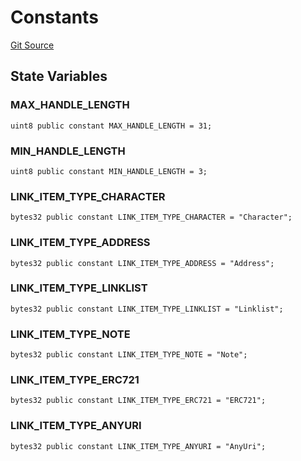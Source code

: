# Constants
[Git Source](https://github.com/Crossbell-Box/Crossbell-Contracts/blob/301046e95eacfa631ca751822adb220cbb30103a/contracts/libraries/Constants.sol)


## State Variables
### MAX_HANDLE_LENGTH

```solidity
uint8 public constant MAX_HANDLE_LENGTH = 31;
```


### MIN_HANDLE_LENGTH

```solidity
uint8 public constant MIN_HANDLE_LENGTH = 3;
```


### LINK_ITEM_TYPE_CHARACTER

```solidity
bytes32 public constant LINK_ITEM_TYPE_CHARACTER = "Character";
```


### LINK_ITEM_TYPE_ADDRESS

```solidity
bytes32 public constant LINK_ITEM_TYPE_ADDRESS = "Address";
```


### LINK_ITEM_TYPE_LINKLIST

```solidity
bytes32 public constant LINK_ITEM_TYPE_LINKLIST = "Linklist";
```


### LINK_ITEM_TYPE_NOTE

```solidity
bytes32 public constant LINK_ITEM_TYPE_NOTE = "Note";
```


### LINK_ITEM_TYPE_ERC721

```solidity
bytes32 public constant LINK_ITEM_TYPE_ERC721 = "ERC721";
```


### LINK_ITEM_TYPE_ANYURI

```solidity
bytes32 public constant LINK_ITEM_TYPE_ANYURI = "AnyUri";
```


